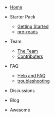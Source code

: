 * [Home](./README.md)

* Starter Pack
  * [Getting Started](getting-started.md)
  * [pre-reads](pre-read.md)

* Team
  * [The Team](theteam.md)
  * [Contributers](./README.md##Contributers)

* FAQ
  * [Help and FAQ](help-and-faq.md)
  * [troubleshooting](troubleshooting.md)

* Discussions
  
* Blog

* Awesome
